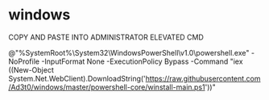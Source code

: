 # windows


COPY AND PASTE INTO ADMINISTRATOR ELEVATED CMD

@"%SystemRoot%\System32\WindowsPowerShell\v1.0\powershell.exe" -NoProfile -InputFormat None -ExecutionPolicy Bypass -Command "iex ((New-Object System.Net.WebClient).DownloadString('https://raw.githubusercontent.com/Ad3t0/windows/master/powershell-core/winstall-main.ps1'))"
